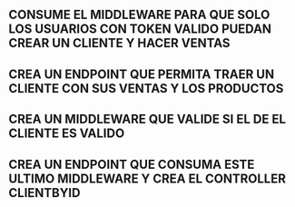 ## CONSUME EL  MIDDLEWARE PARA QUE SOLO LOS USUARIOS CON TOKEN VALIDO PUEDAN CREAR UN CLIENTE Y HACER VENTAS
## CREA UN ENDPOINT QUE PERMITA TRAER UN CLIENTE CON SUS VENTAS Y LOS PRODUCTOS
## CREA UN MIDDLEWARE QUE VALIDE SI EL DE EL CLIENTE ES VALIDO
## CREA UN ENDPOINT QUE CONSUMA ESTE ULTIMO MIDDLEWARE Y CREA EL CONTROLLER CLIENTBYID
